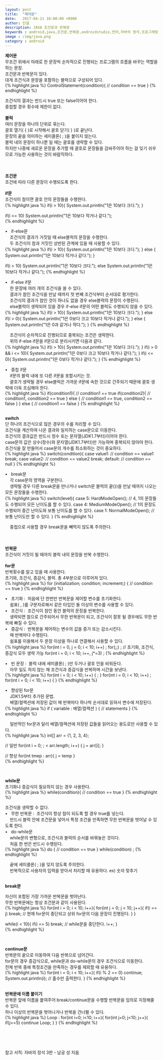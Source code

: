 ```yaml
---
layout: post
title:  "제어문"
date:   2017-04-21 10:00:00 +0900
author: 민갤
description: JAVA 조건문과 반복문
keywords : android,java,조건문,반복문,androidstudio,언어,자바의 정석,프로그래밍,if,switch,for,while,do,false,else,true
image : /img/java.png
category : android
---
```

<div><strong class="h2">제어문</strong></div>

<div>무조건 위에서 아래로 한 문장씩 순차적으로 진행되는 프로그램의 흐름을 바꾸는 역할을 하는 문장.</div>
<div>조건문과 반복문이 있다.</div>
<div>대게 조건식과 문장을 포함하는 블럭으로 구성되어 있다.</div>   	
{% highlight java %}
ControlStatement(condition){
	// condition == true
}			    
{% endhighlight %}<p></p><p></p>
<div>조건식의 결과는 반드시 <span class="blue">true 또는 false</span>이어야 한다.</div>
<div>중첩할 경우 횟수에 제한이 없다.</div>
<br>

<div><strong>블럭</strong></div>

<div>여러 문장을 하나의 단위로 묶는다.</div>
<div>괄호 열기( { )로 시작해서 괄호 닫기( } )로 끝난다.</div>
<div>문장의 끝을 의미하는 세미콜론( ; )을 붙이지 않는다.</div>
<div>블럭 내의 문장이 하나뿐 일 때는 괄호를 생략할 수 있다.</div>
<div>하지만 나중에 새로운 문장을 추가할 때 괄호로 문장들을 감싸주어야 하는 걸 잊기 쉬우므로 가능한 사용하는 것이 바람직하다.</div>
<br>
<br>
<br>

<div><strong class="h2">조건문</strong></div>

<div>조건에 따라 다른 문장이 수행되도록 한다.</div>
<br>

<div><strong>if문</strong></div>

<div>조건식이 참이면 괄호 안의 문장들을 수행한다.</div>   
{% highlight java %}
if(i > 10){
	System.out.println("1은 10보다 크다.");
}

if(i <= 10) System.out.println("1은 10보다 작거나 같다.");	    
{% endhighlight %}<p></p>

<div>&#149; &nbsp; if-else문</div>
<div>&nbsp; &nbsp; 조건식의 결과가 거짓일 때 else블럭의 문장을 수행한다.</div>
<div>&nbsp; &nbsp; 두 조건식이 참과 거짓인 상반된 관계에 있을 때 사용할 수 있다.</div>      
{% highlight java %}
if(i > 10){
	System.out.println("1은 10보다 크다.");
} else {
	System.out.println("1은 10보다 작거나 같다.");
}

if(i > 10) System.out.println("1은 10보다 크다.");
else System.out.println("1은 10보다 작거나 같다."); 
{% endhighlight %}<p></p>

<div>&#149; &nbsp; if-else if문</div>
<div>&nbsp; &nbsp; 한 문장에 여러 개의 조건식을 쓸 수 있다.</div>
<div>&nbsp; &nbsp; 결과가 참인 조건식을 만날 때까지 첫 번째 조건식부터 순서대로 평가한다.</div>
<div>&nbsp; &nbsp; 조건식의 결과가 참인 것이 하나도 없을 경우 else블럭의 문장이 수행된다.</div>
<div>&nbsp; &nbsp; else블럭이 생략되어 있을 경우 if-else if문의 어떤 블럭도 수행되지 않을 수 있다.</div>      
{% highlight java %}
if(i > 10){
	System.out.println("1은 10보다 크다.");	
} else if(i > 0){
	System.out.println("1은 0보다 크고 10보다 작거나 같다.");
} else {
	System.out.println("1은 0과 같거나 작다.");
}     
{% endhighlight %}<p></p>

<div>&nbsp; &nbsp; 조건식이 순차적으로 진행되므로 중복되는 조건은 생략한다.</div>
<div>&nbsp; &nbsp; 위의 if-else if문을 if문으로 분리시키면 다음과 같다.</div>	   
{% highlight java %}
if(i > 10){
	System.out.println("1은 10보다 크다.");	
}					      	   
if(i > 0 && i <= 10){
	System.out.println("1은 0보다 크고 10보다 작거나 같다.");
}
if(i <= 0){	       
	System.out.println("1은 0보다 작거나 같다.");
}	 
{% endhighlight %}<p></p>

<div>&#149; &nbsp; 중첩 if문 </div>
<div>&nbsp; &nbsp; if문의 블럭 내에 또 다른 if문을 포함시키는 것.</div>
<div>&nbsp; &nbsp; 괄호가 생략될 경우 else블럭은 가까운 if문에 속한 것으로 간주되기 때문에 괄호 생략에 더욱 조심해야 한다.</div>	    
{% highlight java %}
if(condition1){
	// condition1 == true
	if(condition2){
		// condition1, condition2 == true
	} else {
		// condition1 == true, condition2 == false
	}
} else {
	// condition1 == false
}    
{% endhighlight %}<p></p>
<br>

<div><strong>switch</strong></div>

<div>단 하나의 조건식으로 많은 경우의 수를 처리할 수 있다.</div>
<div>조건식을 계산하여 나온 결과와 일치하는 case문으로 이동한다.</div>
<div>조건식의 결과값은 반드시 정수 또는 문자열(JDK1.7부터)이어야 한다.</div>
<div>case문의 값은 상수(정수)와 문자열(JDK1.7부터)만 가능하며 중복되지 않아야 한다.</div>
<div>조건식을 잘 만들어서 case문의 개수를 최소화하는 것이 중요하다.</div>	   
{% highlight java %}
switch(condition){
	case value1: // condition == value1 
		break;
	case value2: // condition == value2  
		break;
	default: // condition == null
}	       
{% endhighlight %}<p></p>
<div>&#149; &nbsp; break문</div>
<div>&nbsp; &nbsp; 각 case문의 영역을 구분한다.</div>
<div>&nbsp; &nbsp; 생략될 경우 다른 break문을 만나거나 switch문 블럭의 끝(})을 만날 때까지 나오는 모든 문장들을 수행한다.</div>
{% highlight java %}
switch(level){
	case 5:	HardModeOpen();    // 4, 1의 문장들도 수행되어 모든 난이도를 할 수 있다.
	case 4:	MediumModeOpen();  // 1의 문장도 수행되어 중간 난이도와 보통 난이도를 할 수 있다.
	case 1:	NormalModeOpen();  // 보통 난이도만 할 수 있다.
}		   
{% endhighlight %}<p></p>
<div>&nbsp; &nbsp; 중첩으로 사용할 경우 break문을 빼먹지 않도록 주의한다.</div>
<br>
<br>
<br>

<div><strong class="h2">반복문</strong></div>
 
<div>조건식이 거짓이 될 때까지 블럭 내의 문장을 반복 수행한다.</div>
<br>

<div><strong>for문</strong></div>
			      
<div>반복횟수를 알고 있을 때 사용한다.</div>
<div>초기와, 조건식, 증감식, 블럭. 총 4부분으로 이루어져 있다.</div>	  
{% highlight java %}
for (initialization; condition; increment;) {
	// condition == true
}    
{% endhighlight %}<p></p>

<div>&#149; &nbsp; 초기화 :&nbsp; 처음에 단 한번만 반복문을 제어할 변수를 초기화한다.</div>
<div>&nbsp; &nbsp; 쉼표( , )를 구분자로해서 같은 타입인 둘 이상의 변수를 사용할 수 있다.</div>

<div>&#149; &nbsp; 조건식 :&nbsp; 조건식이 참인 동안 블럭의 문장을 반복한다.</div>
<div>&nbsp; &nbsp; 생략되면 참으로 간주되어서 무한 반복문이 되고, 조건식이 잘못 될 경우에도 무한 반복에 빠질 수 있다.</div>

<div>&#149; &nbsp; 증감식 :&nbsp; 반복문을 제어하는 변수의 값을 증가 또는 감소시킨다.</div>
<div>&nbsp; &nbsp; 매 반복마다 수행된다.</div>
<div>&nbsp; &nbsp; 쉼표를 이용해서 두 문장 이상을 하나로 연결해서 사용할 수 있다.</div>
{% highlight java %}
for(int i = 0, j = 0; i < 10; i++) ; 
for(;;) ;    // 초기화, 조건식, 증감식 모두 생략 가능
for(int i = 0; i < 10; i++, j*=3) ;   
{% endhighlight %}<p></p>

<div>&#149; &nbsp; 빈 문장 :&nbsp; 블럭 내에 세미콜론( ; )만 두거나 괄호 안을 비워둔다.</div>
<div>&nbsp; &nbsp; 아무 일도 하지 않는 채 조건식과 증감식을 반복하며 시간을 보낸다.</div>
{% highlight java %}
for(int i = 0; i < 10; i++) {
	;
}			     
for(int i = 0; i < 10; i++) ; 
for(int i = 0; i < 10; i++) { }
{% endhighlight %}<p></p>	     

<div>&#149; &nbsp; 향상된 for문</div>
<div>&nbsp; &nbsp; JDK1.5부터 추가된 문법.</div>
<div>&nbsp; &nbsp; 배열/컬렉션에 저장된 값이 매 반복마다 하나씩 순서대로 읽혀서 변수에 저장된다.</div>	
{% highlight java %}
if ( variable  : 배열/컬렉션 ) {
	// statements
}     
{% endhighlight %}<p></p>
		
<div>&nbsp; &nbsp; 일반적인 for문과 달리 배열/컬렉션에 저장된 값들을 읽어오는 용도로만 사용할 수 있다.</div>
{% highlight java %}
int[] arr = {1, 2, 3, 4};

// 일반
for(int i = 0; ; < arr.length; i++) {
	j = arr[i];
}

// 향상
for(int tmep : arr){
	j = temp
}		      
{% endhighlight %}<p></p>
<br>

<div><strong> while문</strong></div>
				      
<div>초기화나 증감식이 필요하지 않는 경우 사용한다.</div>  
{% highlight java %}
while(condition){
	// condition == true
}    			   
{% endhighlight %}<p></p>

<div>조건식을 생략할 수 없다.</div>

<div>&#149; &nbsp; 무한 반복문 :&nbsp; 조건식이 항상 참이 되도록 할 경우 true를 넣는다.</div>
<div>&nbsp; &nbsp; 반드시 블럭 안에 조건문을 넣어서 특정 조건을 만족하면 무한 반복문을 벗어날 수 있도록 한다.</div>

<div>&#149; &nbsp; do-while문</div>
<div>&nbsp; &nbsp; while문의 변형으로, 조건식과 블럭의 순서를 바꿔놓은 것이다.</div>
<div>&nbsp; &nbsp; 처음 한 번은 반드시 수행된다.</div>      
{% highlight java %}
do {
	// condition == true
} while(condition) ;					   
{% endhighlight %}<p></p>
<div>&nbsp; &nbsp; 끝에 세미콜론( ; )을 잊지 않도록 주의한다.</div>
<div>&nbsp; &nbsp; 반복적으로 사용자의 입력을 받아서 처리할 때 유용하다. ex) 숫자 맞추기</div>
<br>

<strong>break문</strong></div>

<div>자신이 포함된 가장 가까운 반복문을 벗어난다.</div>
<div>무한 반복문에는 항상 조건문과 같이 사용된다.</div>   
{% highlight java %}
for(int i = 0; i < 10; i++){
	for(int j = 0; j < 10; j++){  
		if(i == j) break;   // 현재 for문이 중단되고 상위 for문의 다음 문장이 진행된다.
	}
}

while(i < 10){
	if(i == 5) break;  // while문을 중단한다.
	i++;
}	   
{% endhighlight %}<p></p>
<br>

<div><strong>continue문</strong></div>

<div>반복문의 끝으로 이동하여 다음 반복으로 넘어간다.</div>
<div>for문의 경우 증감식으로, while문과 do-while문의 경우 조건식으로 이동한다.</div>
<div>전체 반복 중에 특정조건을 만족하는 경우를 제외할 때 유용하다.</div>	    
{% highlight java %}
for(int i = 0; i < 10; i++){
	if(i % 2 == 0) continue;
	System.out.println(i);  // 홀수만 출력한다.
}      
{% endhighlight %}<p></p>
<br>

<div><strong>반복문에 이름 붙이기</strong></div>

<div>반복문 앞에 이름을 붙여주어 break/continue문을 수행할 반복문을 임의로 지정해줄 수 있다.</div>
<div>하나 이상의 반복문을 벗어나거나 반복을 건너뛸 수 있다.</div>	       
{% highlight java %}
Loop : for(int i=0; i<10; i++){
	for(int j=0; j<10; j++){
		if(j==5) continue Loop;
	}
}    
{% endhighlight %}<p></p>
<br>
<br>
<br>

참고 서적: 자바의 정석 3판 - 남궁 성 지음



